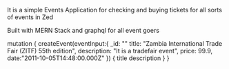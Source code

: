 It is a simple Events Application for checking and buying tickets for all sorts of events in Zed

Built with MERN Stack and graphql for all event goers


mutation {
  createEvent(eventInput:{
    _id: ""
    title: "Zambia International Trade Fair (ZITF) 55th edition",
    description: "It is a tradefair event",
    price: 99.9,
    date:"2011-10-05T14:48:00.000Z"
  })
  {
    title
    description
  }
}
